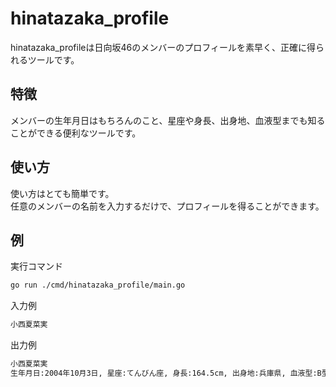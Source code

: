 # hinatazaka_profile

hinatazaka_profileは日向坂46のメンバーのプロフィールを素早く、正確に得られるツールです。

## 特徴

メンバーの生年月日はもちろんのこと、星座や身長、出身地、血液型までも知ることができる便利なツールです。

## 使い方

使い方はとても簡単です。  
任意のメンバーの名前を入力するだけで、プロフィールを得ることができます。

## 例

実行コマンド

```bash
go run ./cmd/hinatazaka_profile/main.go
```

入力例

```bash
小西夏菜実
```

出力例

```bash
小西夏菜実
生年月日:2004年10月3日, 星座:てんびん座, 身長:164.5cm, 出身地:兵庫県, 血液型:B型
```
